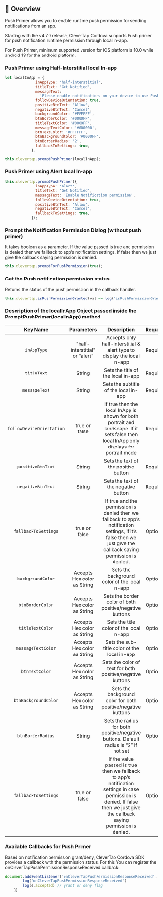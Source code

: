 ##  🔖 Overview

Push Primer allows you to enable runtime push permission for sending notifications from an app.

Starting with the v4.7.0 release, CleverTap Cordova supports Push primer for push notification runtime permission through local in-app.

For Push Primer, minimum supported version for iOS platform is 10.0 while android 13 for the android platform.

### Push Primer using Half-Interstitial local In-app
```javascript
let localInApp = {
              inAppType: 'half-interstitial',
              titleText: 'Get Notified',
              messageText:
                'Please enable notifications on your device to use Push Notifications.',
              followDeviceOrientation: true,
              positiveBtnText: 'Allow',
              negativeBtnText: 'Cancel',
              backgroundColor: '#FFFFFF',
              btnBorderColor: '#0000FF',
              titleTextColor: '#0000FF',
              messageTextColor: '#000000',
              btnTextColor: '#FFFFFF',
              btnBackgroundColor: '#0000FF',
              btnBorderRadius: '2',
              fallbackToSettings: true,
            };

this.clevertap.promptPushPrimer(localInApp);
```

### Push Primer using Alert local In-app
```javascript
this.clevertap.promptPushPrimer({
              inAppType: 'alert',
              titleText: 'Get Notified',
              messageText: 'Enable Notification permission',
              followDeviceOrientation: true,
              positiveBtnText: 'Allow',
              negativeBtnText: 'Cancel',
              fallbackToSettings: true,
            });
```

### Prompt the Notification Permission Dialog (without push primer)
It takes boolean as a parameter. If the value passed is true and permission is denied then we fallback to app’s notification settings. If false then we just give the callback saying permission is denied.

```javascript
this.clevertap.promptForPushPermission(true);    
```

### Get the Push notification permission status
Returns the status of the push permission in the callback handler.

```javascript
this.clevertap.isPushPermissionGranted(val => log("isPushPermissionGranted by user " + val));
```

###  Description of the localInApp Object passed inside the PromptPushPrimer(localInApp) method

Key Name| Parameters | Description | Required
:---:|:---:|:---:|:---
`inAppType` | "half-interstitial" or "alert" | Accepts only half-interstitial & alert type to display the local in-app | Required
`titleText` | String | Sets the title of the local in-app | Required
`messageText` | String | Sets the subtitle of the local in-app | Required
`followDeviceOrientation` | true or false | If true then the local InApp is shown for both portrait and landscape. If it sets false then local InApp only displays for portrait mode | Required
`positiveBtnText` | String | Sets the text of the positive button | Required
`negativeBtnText` | String | Sets the text of the negative button | Required
`fallbackToSettings` | true or false | If true and the permission is denied then we fallback to app’s notification settings, if it’s false then we just give the callback saying permission is denied. | Optional
`backgroundColor` | Accepts Hex color as String | Sets the background color of the local in-app | Optional
`btnBorderColor` | Accepts Hex color as String | Sets the border color of both positive/negative buttons | Optional
`titleTextColor` | Accepts Hex color as String | Sets the title color of the local in-app | Optional
`messageTextColor` | Accepts Hex color as String | Sets the sub-title color of the local in-app | Optional
`btnTextColor` | Accepts Hex color as String | Sets the color of text for both positive/negative buttons | Optional
`btnBackgroundColor` | Accepts Hex color as String | Sets the background color for both positive/negative buttons | Optional
`btnBorderRadius` | String | Sets the radius for both positive/negative buttons. Default radius is “2” if not set | Optional
`fallbackToSettings` | true or false | If the value passed is true then we fallback to app’s notification settings in case permission is denied. If false then we just give the callback saying permission is denied. | Optional


###  Available Callbacks for Push Primer
Based on notification permission grant/deny, CleverTap Cordova SDK provides a callback with the permission status.
For this You can register the onCleverTapPushPermissionResponseReceived callback:
```javascript
document.addEventListener('onCleverTapPushPermissionResponseReceived', e => {
        log("onCleverTapPushPermissionResponseReceived")
        log(e.accepted) // grant or deny flag
    })
```